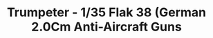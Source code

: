 ---
layout: product
title: "Trumpeter - 1/35 Flak 38 (German 2.0Cm Anti-Aircraft Guns"
price: "2400" 
desc: "N/A"
img_path: "/assets/img/TRU02309.webp"
brand: "N/A"
available: false
special_offer: false
new: false
soon: false
cat: "010000"
subcat: "013400"
subsubcat: "0N/A"
sifra: "TRU02309"
popular: false
spec: false
---